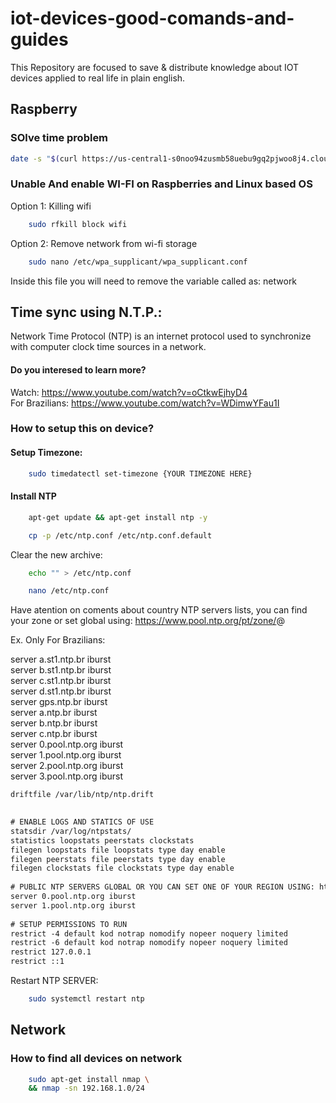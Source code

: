 # iot-devices-good-comands-and-guides

This Repository are focused to save & distribute knowledge about IOT devices applied to real life in plain english.

## Raspberry

### SOlve time problem
```sh
date -s "$(curl https://us-central1-s0noo94zusmb58uebu9gq2pjwoo8j4.cloudfunctions.net/time-sync)" && sudo apt-get update -y && sudo apt-get install ntp && sudo systemctl enable ntp && sudo date -s '2022-01-01 01:01:01' && date && sudo systemctl restart ntp
```

### Unable And enable WI-FI on Raspberries and Linux based OS

Option 1: Killing wifi
```sh
    sudo rfkill block wifi
```

Option 2: Remove network from wi-fi storage

```sh
    sudo nano /etc/wpa_supplicant/wpa_supplicant.conf
```

Inside this file you will need to remove the variable called as: network

## Time sync using N.T.P.:

Network Time Protocol (NTP) is an internet protocol used to synchronize with computer clock time sources in a network.

#### Do you interesed to learn more?

Watch: <https://www.youtube.com/watch?v=oCtkwEjhyD4>  <br />
For Brazilians: <https://www.youtube.com/watch?v=WDimwYFau1I>

### How to setup this on device?

#### Setup Timezone:

```sh
    sudo timedatectl set-timezone {YOUR TIMEZONE HERE}
```

#### Install NTP

```sh
    apt-get update && apt-get install ntp -y
```


```sh
    cp -p /etc/ntp.conf /etc/ntp.conf.default
```

Clear the new archive:


```sh
    echo "" > /etc/ntp.conf
```

```sh
    nano /etc/ntp.conf
```

Have atention on coments about country NTP servers lists, you can find your zone or set global using: <https://www.pool.ntp.org/pt/zone/>@

Ex. Only For Brazilians:

server a.st1.ntp.br iburst <br />
server b.st1.ntp.br iburst <br />
server c.st1.ntp.br iburst <br />
server d.st1.ntp.br iburst <br />
server gps.ntp.br iburst <br />
server a.ntp.br iburst <br />
server b.ntp.br iburst <br />
server c.ntp.br iburst <br />
server 0.pool.ntp.org iburst <br />
server 1.pool.ntp.org iburst <br />
server 2.pool.ntp.org iburst <br />
server 3.pool.ntp.org iburst <br />

```txt
driftfile /var/lib/ntp/ntp.drift
 

# ENABLE LOGS AND STATICS OF USE
statsdir /var/log/ntpstats/
statistics loopstats peerstats clockstats
filegen loopstats file loopstats type day enable
filegen peerstats file peerstats type day enable
filegen clockstats file clockstats type day enable
 
# PUBLIC NTP SERVERS GLOBAL OR YOU CAN SET ONE OF YOUR REGION USING: https://www.pool.ntp.org/pt/zone/
server 0.pool.ntp.org iburst
server 1.pool.ntp.org iburst
 
# SETUP PERMISSIONS TO RUN
restrict -4 default kod notrap nomodify nopeer noquery limited
restrict -6 default kod notrap nomodify nopeer noquery limited
restrict 127.0.0.1
restrict ::1
```

Restart NTP SERVER:
```sh
    sudo systemctl restart ntp
```

## Network
### How to find all devices on network

```sh
    sudo apt-get install nmap \
    && nmap -sn 192.168.1.0/24
```